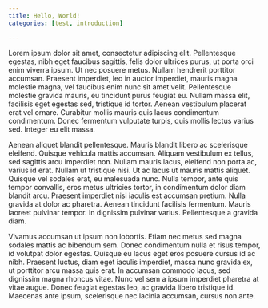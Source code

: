 ```yaml
---
title: Hello, World!
categories: [test, introduction]

---
```


Lorem ipsum dolor sit amet, consectetur adipiscing elit. Pellentesque egestas, nibh eget faucibus sagittis, felis dolor ultrices purus, ut porta orci enim viverra ipsum. Ut nec posuere metus. Nullam hendrerit porttitor accumsan. Praesent imperdiet, leo in auctor imperdiet, mauris magna molestie magna, vel faucibus enim nunc sit amet velit. Pellentesque molestie gravida mauris, eu tincidunt purus feugiat eu. Nullam massa elit, facilisis eget egestas sed, tristique id tortor. Aenean vestibulum placerat erat vel ornare. Curabitur mollis mauris quis lacus condimentum condimentum. Donec fermentum vulputate turpis, quis mollis lectus varius sed. Integer eu elit massa.

Aenean aliquet blandit pellentesque. Mauris blandit libero ac scelerisque eleifend. Quisque vehicula mattis accumsan. Aliquam vestibulum ex tellus, sed sagittis arcu imperdiet non. Nullam mauris lacus, eleifend non porta ac, varius id erat. Nullam ut tristique nisi. Ut ac lacus ut mauris mattis aliquet. Quisque vel sodales erat, eu malesuada nunc. Nulla tempor, ante quis tempor convallis, eros metus ultricies tortor, in condimentum dolor diam blandit arcu. Praesent imperdiet nisi iaculis est accumsan pretium. Nulla gravida at dolor ac pharetra. Aenean tincidunt facilisis fermentum. Mauris laoreet pulvinar tempor. In dignissim pulvinar varius. Pellentesque a gravida diam.

Vivamus accumsan ut ipsum non lobortis. Etiam nec metus sed magna sodales mattis ac bibendum sem. Donec condimentum nulla et risus tempor, id volutpat dolor egestas. Quisque eu lacus eget eros posuere cursus id ac nibh. Praesent luctus, diam eget iaculis imperdiet, massa nunc gravida ex, ut porttitor arcu massa quis erat. In accumsan commodo lacus, sed dignissim magna rhoncus vitae. Nunc vel sem a ipsum imperdiet pharetra at vitae augue. Donec feugiat egestas leo, ac gravida libero tristique id. Maecenas ante ipsum, scelerisque nec lacinia accumsan, cursus non ante.
